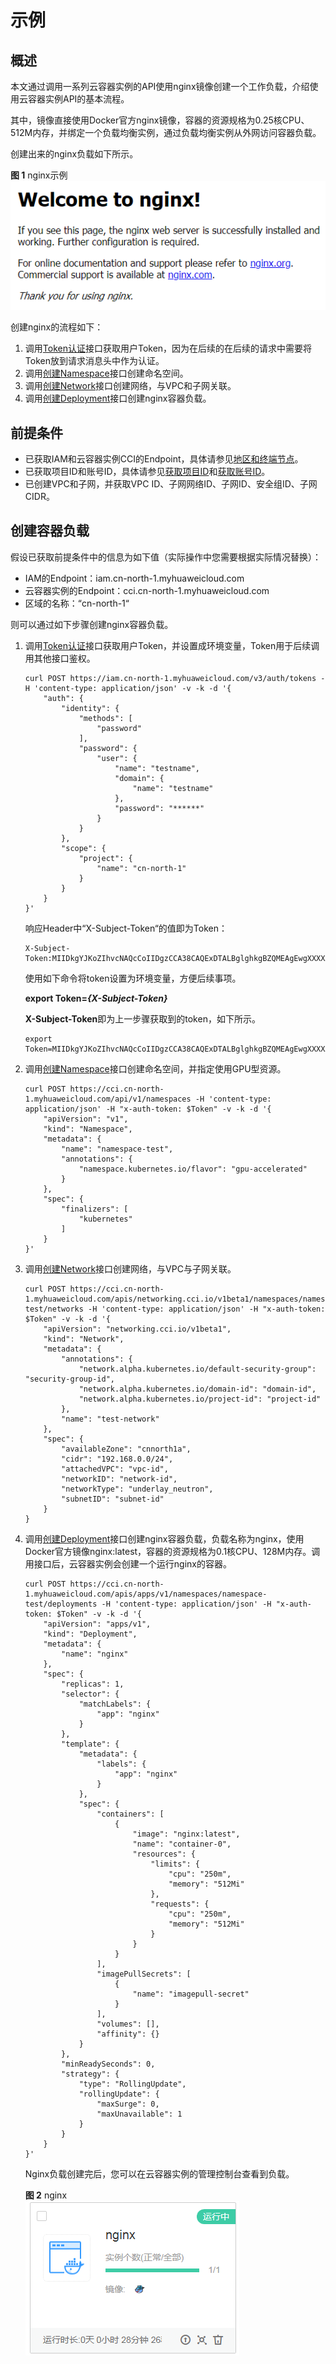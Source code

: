 # 示例<a name="cci_02_0011"></a>

## 概述<a name="section142673304107"></a>

本文通过调用一系列云容器实例的API使用nginx镜像创建一个工作负载，介绍使用云容器实例API的基本流程。

其中，镜像直接使用Docker官方nginx镜像，容器的资源规格为0.25核CPU、512M内存，并绑定一个负载均衡实例，通过负载均衡实例从外网访问容器负载。

创建出来的nginx负载如下所示。

**图 1**  nginx示例<a name="fig11150819143813"></a>  
![](figures/nginx示例.png "nginx示例")

创建nginx的流程如下：

1.  调用[Token认证](获取请求认证.md#section2417768214391)接口获取用户Token，因为在后续的在后续的请求中需要将Token放到请求消息头中作为认证。
2.  调用[创建Namespace](创建Namespace.md)接口创建命名空间。
3.  调用[创建Network](创建Network.md)接口创建网络，与VPC和子网关联。
4.  调用[创建Deployment](创建Deployment.md)接口创建nginx容器负载。

## 前提条件<a name="section91264715102"></a>

-   已获取IAM和云容器实例CCI的Endpoint，具体请参见[地区和终端节点](http://developer.huaweicloud.com/endpoint)。
-   已获取项目ID和账号ID，具体请参见[获取项目ID](获取项目ID.md)和[获取账号ID](获取账号ID.md)。
-   已创建VPC和子网，并获取VPC ID、子网网络ID、子网ID、安全组ID、子网CIDR。

## 创建容器负载<a name="section680742610404"></a>

假设已获取前提条件中的信息为如下值（实际操作中您需要根据实际情况替换）：

-   IAM的Endpoint：iam.cn-north-1.myhuaweicloud.com
-   云容器实例的Endpoint：cci.cn-north-1.myhuaweicloud.com
-   区域的名称：“cn-north-1“

则可以通过如下步骤创建nginx容器负载。

1.  调用[Token认证](获取请求认证.md#section2417768214391)接口获取用户Token，并设置成环境变量，Token用于后续调用其他接口鉴权。

    ```
    curl POST https://iam.cn-north-1.myhuaweicloud.com/v3/auth/tokens -H 'content-type: application/json' -v -k -d '{
        "auth": {
            "identity": {
                "methods": [
                    "password"
                ],
                "password": {
                    "user": {
                        "name": "testname",
                        "domain": {
                            "name": "testname"
                        },
                        "password": "******"
                    }
                }
            },
            "scope": {
                "project": {
                    "name": "cn-north-1"
                }
            }
        }
    }'
    ```

    响应Header中“X-Subject-Token“的值即为Token：

    ```
    X-Subject-Token:MIIDkgYJKoZIhvcNAQcCoIIDgzCCA38CAQExDTALBglghkgBZQMEAgEwgXXXXX...
    ```

    使用如下命令将token设置为环境变量，方便后续事项。

    **export Token=_\{_**_**X-Subject-Token\}**_

    **X-Subject-Token**即为上一步骤获取到的token，如下所示。

    ```
    export Token=MIIDkgYJKoZIhvcNAQcCoIIDgzCCA38CAQExDTALBglghkgBZQMEAgEwgXXXXX...
    ```

2.  调用[创建Namespace](创建Namespace.md)接口创建命名空间，并指定使用GPU型资源。

    ```
    curl POST https://cci.cn-north-1.myhuaweicloud.com/api/v1/namespaces -H 'content-type: application/json' -H "x-auth-token: $Token" -v -k -d '{
        "apiVersion": "v1",
        "kind": "Namespace",
        "metadata": {
            "name": "namespace-test",
            "annotations": {
                "namespace.kubernetes.io/flavor": "gpu-accelerated"
            }
        },
        "spec": {
            "finalizers": [
                "kubernetes"
            ]
        }
    }'
    ```

3.  调用[创建Network](创建Network.md)接口创建网络，与VPC与子网关联。

    ```
    curl POST https://cci.cn-north-1.myhuaweicloud.com/apis/networking.cci.io/v1beta1/namespaces/namespace-test/networks -H 'content-type: application/json' -H "x-auth-token: $Token" -v -k -d '{
        "apiVersion": "networking.cci.io/v1beta1",
        "kind": "Network",
        "metadata": {
            "annotations": {
                "network.alpha.kubernetes.io/default-security-group": "security-group-id",
                "network.alpha.kubernetes.io/domain-id": "domain-id",
                "network.alpha.kubernetes.io/project-id": "project-id"
            },
            "name": "test-network"
        },
        "spec": {
            "availableZone": "cnnorth1a",
            "cidr": "192.168.0.0/24",
            "attachedVPC": "vpc-id",
            "networkID": "network-id",
            "networkType": "underlay_neutron",
            "subnetID": "subnet-id"
        }
    }
    ```

4.  调用[创建Deployment](创建Deployment.md)接口创建nginx容器负载，负载名称为nginx，使用Docker官方镜像nginx:latest，容器的资源规格为0.1核CPU、128M内存。调用接口后，云容器实例会创建一个运行nginx的容器。

    ```
    curl POST https://cci.cn-north-1.myhuaweicloud.com/apis/apps/v1/namespaces/namespace-test/deployments -H 'content-type: application/json' -H "x-auth-token: $Token" -v -k -d '{
        "apiVersion": "apps/v1",
        "kind": "Deployment",
        "metadata": {
            "name": "nginx"
        },
        "spec": {
            "replicas": 1,
            "selector": {
                "matchLabels": {
                    "app": "nginx"
                }
            },
            "template": {
                "metadata": {
                    "labels": {
                        "app": "nginx"
                    }
                },
                "spec": {
                    "containers": [
                        {
                            "image": "nginx:latest",
                            "name": "container-0",
                            "resources": {
                                "limits": {
                                    "cpu": "250m",
                                    "memory": "512Mi"
                                },
                                "requests": {
                                    "cpu": "250m",
                                    "memory": "512Mi"
                                }
                            }
                        }
                    ],
                    "imagePullSecrets": [
                        {
                            "name": "imagepull-secret"
                        }
                    ],
                    "volumes": [],
                    "affinity": {}
                }
            },
            "minReadySeconds": 0,
            "strategy": {
                "type": "RollingUpdate",
                "rollingUpdate": {
                    "maxSurge": 0,
                    "maxUnavailable": 1
                }
            }
        }
    }'
    ```

    Nginx负载创建完后，您可以在云容器实例的管理控制台查看到负载。

    **图 2**  nginx<a name="fig47489333115"></a>  
    ![](figures/nginx.png "nginx")



